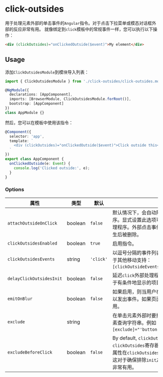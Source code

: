 # click-outsides

用于处理元素外部的单击事件的`Angular`指令。对于点击下拉菜单或模态对话框外部的反应非常有用。
就像绑定到`click`模板中的常规事件一样，您可以执行以下操作：

```HTML
<div (clickOutsides)="onClickedOutside($event)">My element</div>
```

## Usage

添加`ClickOutsidesModule`到模块导入列表：

```typescript
import { ClickOutsidesModule } from './click-outsides/click-outsides.module';

@NgModule({
  declarations: [AppComponent],
  imports: [BrowserModule, ClickOutsidesModule.forRoot()],
  bootstrap: [AppComponent]
})
class AppModule {}
```

然后，您可以在模板中使用该指令：

```typescript
@Component({
  selector: 'app',
  template: `
    <div (clickOutsides)="onClickedOutside($event)">Click outside this</div>
  `
})
export class AppComponent {
  onClickedOutside(e: Event) {
    console.log('Clicked outside:', e);
  }
}
```

### Options

| 属性 | 类型 | 默认 | 描述 |
| ------------- | ---- | ------- | ----------- |
| `attachOutsideOnClick` | boolean | `false` | 默认情况下，会自动附加外部单击事件处理程序。显式设置此选项可`true`在单击元素后设置处理程序。外部点击事件处理程序将在外部点击发生后被删除。 |
| `clickOutsidesEnabled` | boolean | `true` | 启用指令。 |
| `clickOutsidesEvents` | string | `'click'` | 以逗号分隔的事件列表，用于触发器。例如，对于其他移动支持： `[clickOutsideEvents]="'click,touchstart'"`. |
| `delayClickOutsidesInit` | boolean | `false` | 延迟`click`外部处理程序的初始化。这可能有助于有条件地显示的项目。 |
| `emitOnBlur` | boolean | `false` | 如果启用，则当用户在应用程序窗口外单击时可以发出事件。如果页面包含`iframe`，则特别有用。 |
| `exclude` | string | | 在单击元素外部时要排除的以逗号分隔的`DOM`元素查询字符串。例如： `[exclude]="'button,.btn-primary'"`. |
| `excludeBeforeClick` | boolean | `false` | By default, `clickOutside` 默认情况下，`clickOutsides`寄存器在`init`上排除`DOM`元素。此属性在`clickOutsides`触发事件之前刷新列表。这对于确保排除`init`之后添加到`DOM`的排除元素非常有用。 |
